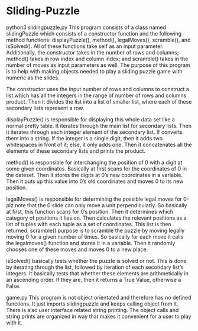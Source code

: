 # Sliding-Puzzle
python3
slidingpuzzle.py
This program consists of a class named slidingPuzzle which consists of a constructor function
and the following method functions: displayPuzzle(), method(), legalMoves(), scramble(), and
isSolved(). All of these functions take self as an input parameter. Additionally, the constructor takes in
the number of rows and columns; method() takes in row index and column index; and scramble() takes
in the number of moves as input parameters as well. The purpose of this program is to help with making
objects needed to play a sliding puzzle game with numeric as the slides.

The constructor uses the input number of rows and columns to construct a list which has all the
integers in the range of number of rows and columns product. Then it divides the list into a list of
smaller list, where each of these secondary lists represent a row.

displayPuzzle() is responsible for displaying this whole data set like a normal pretty table. It
iterates through the main list for secondary lists. Then it iterates through each integer element of the
secondary list. If converts them into a string. If the integer is a single digit, then it adds two whitespaces
in front of it; else, it only adds one. Then it concatenates all the elements of these secondary lists and
prints the product.

method() is responsible for interchanging the position of 0 with a digit at some given
coordinates. Basically at first scans for the coordinates of 0 in the dateset. Then it stores the digits at 0’s
new coordinates in a variable. Then it puts up this value into 0’s old coordinates and moves 0 to its new
position.

legalMoves() is responsible for determining the possible legal moves for 0-plz note that the 0
slide can only move a unit perpendicularly. So basically at first, this function scans for 0’s position. Then
it determines which category of positions it lies on. Then calculates the relevant positions as a list of
tuples with each tuple as a set of coordinates. This list is then returned.
scramble() purpose is to scramble the puzzle by moving legally moving 0 for a given number of
times. So basically for each move it calls the legalmoves() function and stores it in a variable. Then it
randomly chooses one of these moves and moves 0 to a new place.

isSolved() basically tests whether the puzzle is solved or not. This is done by iterating through
the list, followed by iteration of each secondary list’s integers. It basically tests that whether these
elements are arithmetically in an ascending order. If they are, then it returns a True Value, otherwise a
False.


game.py
This program is not object orientated and therefore has no defined functions. It just imports
slidingpuzzle and keeps calling object from it. There is also user interface related string printing. The
object calls and string prints are organized in way that makes it convenient for a user to play with it.
